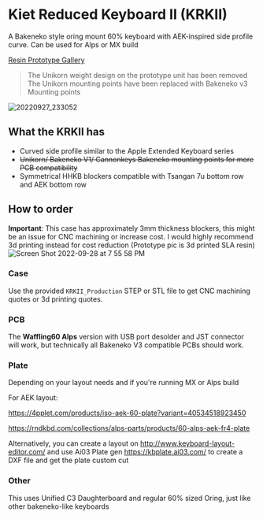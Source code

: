 # Kiet Reduced Keyboard II (KRKII)
A Bakeneko style oring mount 60% keyboard with AEK-inspired side profile curve. Can be used for Alps or MX build

[Resin Prototype Gallery](https://imgur.com/a/Q3PnS54)
> The Unikorn weight design on the prototype unit has been removed
> The Unikorn mounting points have been replaced with Bakeneko v3 Mounting points

![20220927_233052](https://user-images.githubusercontent.com/55266028/192907995-9cd331c5-f6c7-4920-b4c2-ba855a6618a6.jpg)

## What the KRKII has
- Curved side profile similar to the Apple Extended Keyboard series
- ~~Unikorn/ Bakeneko V1/ Cannonkeys Bakeneko mounting points for more PCB compatibility~~
- Symmetrical HHKB blockers compatible with Tsangan 7u bottom row and AEK bottom row

## How to order
**Important**: This case has approximately 3mm thickness blockers, this might be an issue for CNC machining or increase cost. I would highly recommend 3d printing instead for cost reduction (Prototype pic is 3d printed SLA resin)
![Screen Shot 2022-09-28 at 7 55 58 PM](https://user-images.githubusercontent.com/55266028/192908699-1d197737-c120-4462-b65d-b277bdc4f208.png)

### Case
Use the provided ``KRKII_Production`` STEP or STL file to get CNC machining quotes or 3d printing quotes.

### PCB
The **Waffling60 Alps** version with USB port desolder and JST connector will work, but technically all Bakeneko V3 compatible PCBs should work.

### Plate
Depending on your layout needs and if you're running MX or Alps build

For AEK layout:

https://4pplet.com/products/iso-aek-60-plate?variant=40534518923450

https://rndkbd.com/collections/alps-parts/products/60-alps-aek-fr4-plate

Alternatively, you can create a layout on http://www.keyboard-layout-editor.com/ and use Ai03 Plate gen https://kbplate.ai03.com/ to create a DXF file and get the plate custom cut

### Other
This uses Unified C3 Daughterboard and regular 60% sized Oring, just like other bakeneko-like keyboards

